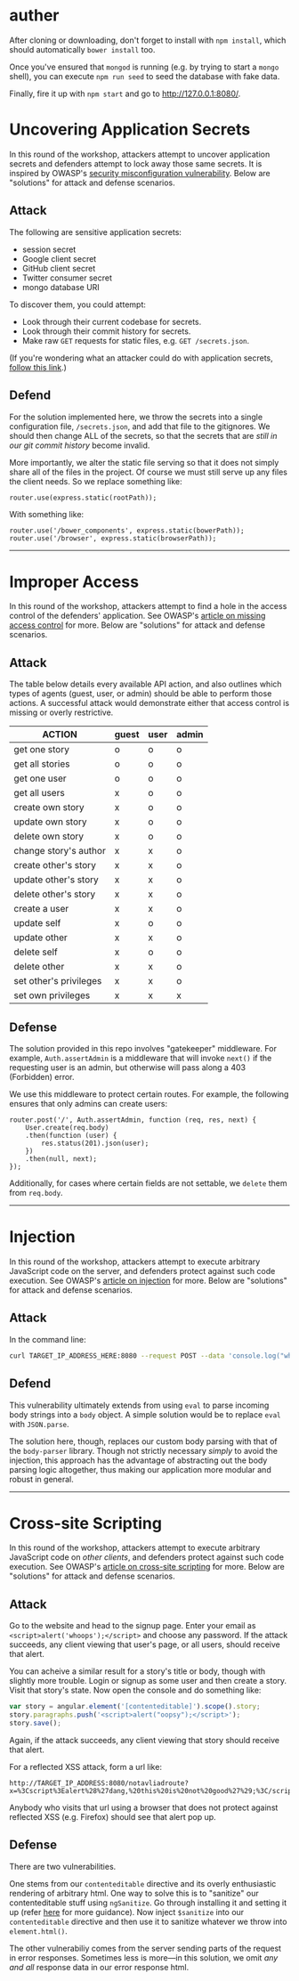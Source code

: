 # auther

After cloning or downloading, don't forget to install with `npm install`, which should automatically `bower install` too.

Once you've ensured that `mongod` is running (e.g. by trying to start a `mongo` shell), you can execute `npm run seed` to seed the database with fake data.

Finally, fire it up with `npm start` and go to http://127.0.0.1:8080/.

# Uncovering Application Secrets

In this round of the workshop, attackers attempt to uncover application secrets and defenders attempt to lock away those same secrets. It is inspired by OWASP's [security misconfiguration vulnerability](https://www.owasp.org/index.php/Top_10_2013-A5-Security_Misconfiguration). Below are "solutions" for attack and defense scenarios.

## Attack

The following are sensitive application secrets:

- session secret
- Google client secret
- GitHub client secret
- Twitter consumer secret
- mongo database URI

To discover them, you could attempt:

- Look through their current codebase for secrets.
- Look through their commit history for secrets.
- Make raw `GET` requests for static files, e.g. `GET /secrets.json`.

(If you're wondering what an attacker could do with application secrets, [follow this link](http://stackoverflow.com/a/7132392/1470694).)

## Defend

For the solution implemented here, we throw the secrets into a single configuration file, `/secrets.json`, and add that file to the gitignores. We should then change ALL of the secrets, so that the secrets that are *still in our git commit history* become invalid.

More importantly, we alter the static file serving so that it does not simply share all of the files in the project. Of course we must still serve up any files the client needs. So we replace something like:

```
router.use(express.static(rootPath));
```

With something like:

```
router.use('/bower_components', express.static(bowerPath));
router.use('/browser', express.static(browserPath));
```

---

# Improper Access

In this round of the workshop, attackers attempt to find a hole in the access control of the defenders' application. See OWASP's [article on missing access control](https://www.owasp.org/index.php/Top_10_2013-A7-Missing_Function_Level_Access_Control) for more. Below are "solutions" for attack and defense scenarios.

## Attack

The table below details every available API action, and also outlines which types of agents (guest, user, or admin) should be able to perform those actions. A successful attack would demonstrate either that access control is missing or overly restrictive.

|ACTION                 |guest |user |admin |
|-----------------------|------|-----|------|
|get one story          |o     |o    |o     |
|get all stories        |o     |o    |o     |
|get one user           |o     |o    |o     |
|get all users          |x     |o    |o     |
|create own story       |x     |o    |o     |
|update own story       |x     |o    |o     |
|delete own story       |x     |o    |o     |
|change story's author  |x     |x    |o     |
|create other's story   |x     |x    |o     |
|update other's story   |x     |x    |o     |
|delete other's story   |x     |x    |o     |
|create a user          |x     |x    |o     |
|update self            |x     |o    |o     |
|update other           |x     |x    |o     |
|delete self            |x     |o    |o     |
|delete other           |x     |x    |o     |
|set other's privileges |x     |x    |o     |
|set own privileges     |x     |x    |x     |

## Defense

The solution provided in this repo involves "gatekeeper" middleware. For example, `Auth.assertAdmin` is a middleware that will invoke `next()` if the requesting user is an admin, but otherwise will pass along a 403 (Forbidden) error.

We use this middleware to protect certain routes. For example, the following ensures that only admins can create users:

```
router.post('/', Auth.assertAdmin, function (req, res, next) {
	User.create(req.body)
	.then(function (user) {
		res.status(201).json(user);
	})
	.then(null, next);
});
```

Additionally, for cases where certain fields are not settable, we `delete` them from `req.body`.

---

# Injection

In this round of the workshop, attackers attempt to execute arbitrary JavaScript code on the server, and defenders protect against such code execution. See OWASP's [article on injection](https://www.owasp.org/index.php/Top_10_2013-A1-Injection) for more. Below are "solutions" for attack and defense scenarios.

## Attack

In the command line:

```bash
curl TARGET_IP_ADDRESS_HERE:8080 --request POST --data 'console.log("whoops")' --header 'Content-Type: application/json'
```

## Defend

This vulnerability ultimately extends from using `eval` to parse incoming body strings into a `body` object. A simple solution would be to replace `eval` with `JSON.parse`.

The solution here, though, replaces our custom body parsing with that of the `body-parser` library. Though not strictly necessary *simply* to avoid the injection, this approach has the advantage of abstracting out the body parsing logic altogether, thus making our application more modular and robust in general.

---

# Cross-site Scripting

In this round of the workshop, attackers attempt to execute arbitrary JavaScript code on *other clients*, and defenders protect against such code execution. See OWASP's [article on cross-site scripting](https://www.owasp.org/index.php/Top_10_2013-A3-Cross-Site_Scripting_(XSS)) for more. Below are "solutions" for attack and defense scenarios.

## Attack

Go to the website and head to the signup page. Enter your email as `<script>alert('whoops');</script>` and choose any password. If the attack succeeds, any client viewing that user's page, or all users, should receive that alert.

You can acheive a similar result for a story's title or body, though with slightly more trouble. Login or signup as some user and then create a story. Visit that story's state. Now open the console and do something like:

```js
var story = angular.element('[contenteditable]').scope().story;
story.paragraphs.push('<script>alert("oopsy");</script>');
story.save();
```

Again, if the attack succeeds, any client viewing that story should receive that alert.

For a reflected XSS attack, form a url like:

```
http://TARGET_IP_ADDRESS:8080/notavliadroute?x=%3Cscript%3Ealert%28%27dang,%20this%20is%20not%20good%27%29;%3C/script%3E
```

Anybody who visits that url using a browser that does not protect against reflected XSS (e.g. Firefox) should see that alert pop up.

## Defense

There are two vulnerabilities.

One stems from our `contenteditable` directive and its overly enthusiastic rendering of arbitrary html. One way to solve this is to "sanitize" our contenteditable stuff using `ngSanitize`. Go through installing it and setting it up (refer [here](https://docs.angularjs.org/api/ngSanitize) for more guidance). Now inject `$sanitize` into our `contenteditable` directive and then use it to sanitize whatever we throw into `element.html()`.

The other vulnerabiliy comes from the server sending parts of the request in error responses. Sometimes less is more—in this solution, we omit *any and all* response data in our error response html.